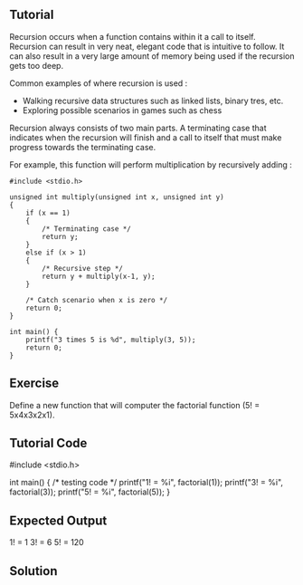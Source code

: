 Tutorial
--------
 
Recursion occurs when a function contains within it a call to itself. Recursion can result in very neat, elegant code that is intuitive to follow. It can also result in a very large amount of memory being used if the recursion gets too deep.
 
Common examples of where recursion is used :
 
* Walking recursive data structures such as linked lists, binary tres, etc.
* Exploring possible scenarios in games such as chess
 
Recursion always consists of two main parts. A terminating case that indicates when the recursion will finish and a call to itself that must make progress towards the terminating case.
 
For example, this function will perform multiplication by recursively adding :

    #include <stdio.h>

    unsigned int multiply(unsigned int x, unsigned int y)
    {
        if (x == 1)
        {
            /* Terminating case */
            return y;
        }
        else if (x > 1)
        {
            /* Recursive step */
            return y + multiply(x-1, y);
        }
 
        /* Catch scenario when x is zero */
        return 0;
    }

    int main() {
        printf("3 times 5 is %d", multiply(3, 5));
        return 0;
    }
 
Exercise
--------
 
Define a new function that will computer the factorial function (5! = 5x4x3x2x1).
 
Tutorial Code
-------------

#include <stdio.h>

int main() {
  /* testing code */
  printf("1! = %i", factorial(1));
  printf("3! = %i", factorial(3));
  printf("5! = %i", factorial(5));
}

Expected Output
---------------

1! = 1
3! = 6
5! = 120

Solution
--------
